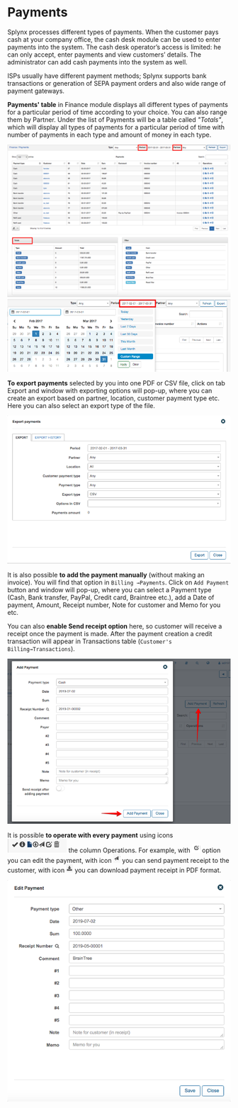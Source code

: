 Payments
==========


Splynx processes different types of payments. When the customer pays cash at your company office, the cash desk module can be used to enter payments into the system. The cash desk operator’s access is limited: he can only accept, enter payments and view customers’ details. The administrator can add cash payments into the system as well.

ISPs usually have different payment methods; Splynx supports bank transactions or generation of SEPA payment orders and also wide range of payment gateways.


**Payments' table** in Finance module displays all different types of payments for a particular period of time according to your choice.
You can also range them by Partner. Under the list of Payments will be a table called *"Totals"*, which will display all types of payments for a particular period of time with number of payments in each type and amount of money in each type.

![Payments](payments.png)
![Period](calendar.png)


**To export payments** selected by you into one PDF or CSV file, click on tab Export and window with exporting options will pop-up, where you can create an export based on partner, location, customer payment type etc. Here you can also select an export type of the file.

![Export](export.png)


It is also possible **to add the payment manually** (without making an invoice).
You will find that option in `Billing →Payments`. Click on `Add Payment` button and window will pop-up, where you can select a Payment type (Cash, Bank transfer, PayPal, Credit card, Braintree etc.), add a Date of payment, Amount, Receipt number, Note for customer and Memo for you etc.

You can also **enable Send receipt option** here, so customer will receive a receipt once the payment is made. After the payment creation a credit transaction will appear in Transactions table (`Customer's Billing→Transactions`).

![Add](add.png)


It is possible **to operate with every payment** using icons <icon class="image-icon">![icons](icons.png)</icon> the column Operations.
For example, with <icon class="image-icon">![Edit](edit_icon.png)</icon> option you can edit the payment, with icon <icon class="image-icon">![Send](send_icon.png)</icon> you can send payment receipt to the customer, with icon <icon class="image-icon">![Download](download.png)</icon> you can download payment receipt in PDF format.

![Edit](edit.png)
